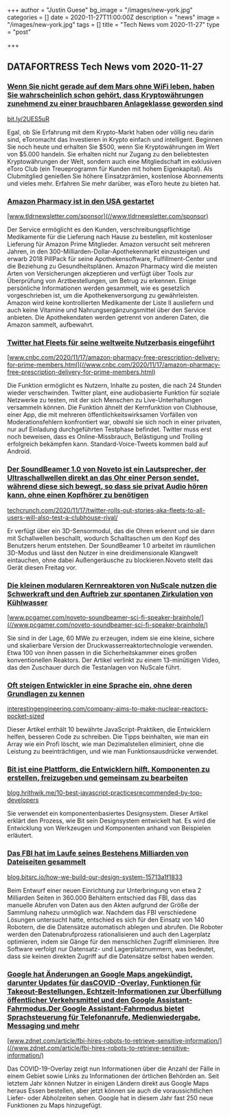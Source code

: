 +++
author = "Justin Guese"
bg_image = "/images/new-york.jpg"
categories = []
date = 2020-11-27T11:00:00Z
description = "news"
image = "/images/new-york.jpg"
tags = []
title = "Tech News vom 2020-11-27"
type = "post"

+++

        
## DATAFORTRESS Tech News vom 2020-11-27



### [Wenn Sie nicht gerade auf dem Mars ohne WiFi leben, haben Sie wahrscheinlich schon gehört, dass Kryptowährungen zunehmend zu einer brauchbaren Anlageklasse geworden sind](//bit.ly/2UES5uR)


[bit.ly/2UES5uR](//bit.ly/2UES5uR)


Egal, ob Sie Erfahrung mit dem Krypto-Markt haben oder völlig neu darin sind, eToromacht das Investieren in Krypto einfach und intelligent. Beginnen Sie noch heute und erhalten Sie $500, wenn Sie Kryptowährungen im Wert von $5.000 handeln. Sie erhalten nicht nur Zugang zu den beliebtesten Kryptowährungen der Welt, sondern auch eine Mitgliedschaft im exklusiven eToro Club (ein Treueprogramm für Kunden mit hohem Eigenkapital). Als Clubmitglied genießen Sie höhere Einsatzprämien, kostenlose Abonnements und vieles mehr. Erfahren Sie mehr darüber, was eToro heute zu bieten hat.


### [Amazon Pharmacy ist in den USA gestartet](//www.tldrnewsletter.com/sponsor)


[www.tldrnewsletter.com/sponsor](//www.tldrnewsletter.com/sponsor)


Der Service ermöglicht es den Kunden, verschreibungspflichtige Medikamente für die Lieferung nach Hause zu bestellen, mit kostenloser Lieferung für Amazon Prime Mitglieder. Amazon versucht seit mehreren Jahren, in den 300-Milliarden-Dollar-Apothekenmarkt einzusteigen und erwarb 2018 PillPack für seine Apothekensoftware, Fulfillment-Center und die Beziehung zu Gesundheitsplänen. Amazon Pharmacy wird die meisten Arten von Versicherungen akzeptieren und verfügt über Tools zur Überprüfung von Arztbestellungen, um Betrug zu erkennen. Einige persönliche Informationen werden gesammelt, wie es gesetzlich vorgeschrieben ist, um die Apothekenversorgung zu gewährleisten. Amazon wird keine kontrollierten Medikamente der Liste II ausliefern und auch keine Vitamine und Nahrungsergänzungsmittel über den Service anbieten. Die Apothekendaten werden getrennt von anderen Daten, die Amazon sammelt, aufbewahrt.


### [Twitter hat Fleets für seine weltweite Nutzerbasis eingeführt](//www.cnbc.com/2020/11/17/amazon-pharmacy-free-prescription-delivery-for-prime-members.html)


[www.cnbc.com/2020/11/17/amazon-pharmacy-free-prescription-delivery-for-prime-members.html](//www.cnbc.com/2020/11/17/amazon-pharmacy-free-prescription-delivery-for-prime-members.html)


Die Funktion ermöglicht es Nutzern, Inhalte zu posten, die nach 24 Stunden wieder verschwinden. Twitter plant, eine audiobasierte Funktion für soziale Netzwerke zu testen, mit der sich Menschen zu Live-Unterhaltungen versammeln können. Die Funktion ähnelt der Kernfunktion von Clubhouse, einer App, die mit mehreren öffentlichkeitswirksamen Vorfällen von Moderationsfehlern konfrontiert war, obwohl sie sich noch in einer privaten, nur auf Einladung durchgeführten Testphase befindet. Twitter muss erst noch beweisen, dass es Online-Missbrauch, Belästigung und Trolling erfolgreich bekämpfen kann. Standard-Voice-Tweets kommen bald auf Android.


### [Der SoundBeamer 1.0 von Noveto ist ein Lautsprecher, der Ultraschallwellen direkt an das Ohr einer Person sendet, während diese sich bewegt, so dass sie privat Audio hören kann, ohne einen Kopfhörer zu benötigen](//techcrunch.com/2020/11/17/twitter-rolls-out-stories-aka-fleets-to-all-users-will-also-test-a-clubhouse-rival/)


[techcrunch.com/2020/11/17/twitter-rolls-out-stories-aka-fleets-to-all-users-will-also-test-a-clubhouse-rival/](//techcrunch.com/2020/11/17/twitter-rolls-out-stories-aka-fleets-to-all-users-will-also-test-a-clubhouse-rival/)


Er verfügt über ein 3D-Sensormodul, das die Ohren erkennt und sie dann mit Schallwellen beschallt, wodurch Schalltaschen um den Kopf des Benutzers herum entstehen. Der SoundBeamer 1.0 arbeitet im räumlichen 3D-Modus und lässt den Nutzer in eine dreidimensionale Klangwelt eintauchen, ohne dabei Außengeräusche zu blockieren.Noveto stellt das Gerät diesen Freitag vor.


### [Die kleinen modularen Kernreaktoren von NuScale nutzen die Schwerkraft und den Auftrieb zur spontanen Zirkulation von Kühlwasser](//www.pcgamer.com/noveto-soundbeamer-sci-fi-speaker-brainhole/)


[www.pcgamer.com/noveto-soundbeamer-sci-fi-speaker-brainhole/](//www.pcgamer.com/noveto-soundbeamer-sci-fi-speaker-brainhole/)


Sie sind in der Lage, 60 MWe zu erzeugen, indem sie eine kleine, sichere und skalierbare Version der Druckwasserreaktortechnologie verwenden. Etwa 100 von ihnen passen in die Sicherheitskammer eines großen konventionellen Reaktors. Der Artikel verlinkt zu einem 13-minütigen Video, das den Zuschauer durch die Testanlagen von NuScale führt.


### [Oft steigen Entwickler in eine Sprache ein, ohne deren Grundlagen zu kennen](//interestingengineering.com/company-aims-to-make-nuclear-reactors-pocket-sized)


[interestingengineering.com/company-aims-to-make-nuclear-reactors-pocket-sized](//interestingengineering.com/company-aims-to-make-nuclear-reactors-pocket-sized)


Dieser Artikel enthält 10 bewährte JavaScript-Praktiken, die Entwicklern helfen, besseren Code zu schreiben. Die Tipps beinhalten, wie man ein Array wie ein Profi löscht, wie man Dezimalstellen eliminiert, ohne die Leistung zu beeinträchtigen, und wie man Funktionsausdrücke verwendet.


### [Bit ist eine Plattform, die Entwicklern hilft, Komponenten zu erstellen, freizugeben und gemeinsam zu bearbeiten](//blog.hrithwik.me/10-best-javascript-practicesrecommended-by-top-developers)


[blog.hrithwik.me/10-best-javascript-practicesrecommended-by-top-developers](//blog.hrithwik.me/10-best-javascript-practicesrecommended-by-top-developers)


Sie verwendet ein komponentenbasiertes Designsystem. Dieser Artikel erklärt den Prozess, wie Bit sein Designsystem entwickelt hat. Es wird die Entwicklung von Werkzeugen und Komponenten anhand von Beispielen erläutert.


### [Das FBI hat im Laufe seines Bestehens Milliarden von Dateiseiten gesammelt](//blog.bitsrc.io/how-we-build-our-design-system-15713a1f1833)


[blog.bitsrc.io/how-we-build-our-design-system-15713a1f1833](//blog.bitsrc.io/how-we-build-our-design-system-15713a1f1833)


Beim Entwurf einer neuen Einrichtung zur Unterbringung von etwa 2 Milliarden Seiten in 360.000 Behältern entschied das FBI, dass das manuelle Abrufen von Daten aus den Akten aufgrund der Größe der Sammlung nahezu unmöglich war. Nachdem das FBI verschiedene Lösungen untersucht hatte, entschied es sich für den Einsatz von 140 Robotern, die die Datensätze automatisch ablegen und abrufen. Die Roboter werden den Datenabrufprozess rationalisieren und auch den Lagerplatz optimieren, indem sie Gänge für den menschlichen Zugriff eliminieren. Ihre Software verfolgt nur Datensatz- und Lagerplatznummern, was bedeutet, dass sie keinen direkten Zugriff auf die Datensätze selbst haben werden.


### [Google hat Änderungen an Google Maps angekündigt, darunter Updates für dasCOVID -Overlay, Funktionen für Takeout-Bestellungen, Echtzeit-Informationen zur Überfüllung öffentlicher Verkehrsmittel und den Google Assistant-Fahrmodus.Der Google Assistant-Fahrmodus bietet Sprachsteuerung für Telefonanrufe, Medienwiedergabe, Messaging und mehr](//www.zdnet.com/article/fbi-hires-robots-to-retrieve-sensitive-information/)


[www.zdnet.com/article/fbi-hires-robots-to-retrieve-sensitive-information/](//www.zdnet.com/article/fbi-hires-robots-to-retrieve-sensitive-information/)


Das COVID-19-Overlay zeigt nun Informationen über die Anzahl der Fälle in einem Gebiet sowie Links zu Informationen der örtlichen Behörden an. Seit letztem Jahr können Nutzer in einigen Ländern direkt aus Google Maps heraus Essen bestellen, aber jetzt können sie auch die voraussichtlichen Liefer- oder Abholzeiten sehen. Google hat in diesem Jahr fast 250 neue Funktionen zu Maps hinzugefügt.